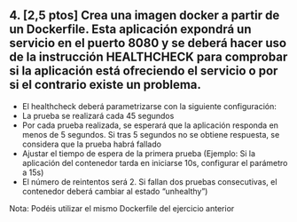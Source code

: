## 4. [2,5 ptos] Crea una imagen docker a partir de un Dockerfile. Esta aplicación expondrá un servicio en el puerto 8080 y se deberá hacer uso de la instrucción HEALTHCHECK para comprobar si la aplicación está ofreciendo el servicio o por si el contrario existe un problema.

* El healthcheck deberá parametrizarse con la siguiente configuración:
* La prueba se realizará cada 45 segundos
* Por cada prueba realizada, se esperará que la aplicación responda en menos de 5 segundos. Si tras 5 segundos no se obtiene respuesta, se considera que la prueba habrá fallado
* Ajustar el tiempo de espera de la primera prueba (Ejemplo: Si la aplicación del contenedor tarda en iniciarse 10s, configurar el parámetro a 15s)
* El número de reintentos será 2. Si fallan dos pruebas consecutivas, el contenedor deberá cambiar al estado “unhealthy”)

Nota: Podéis utilizar el mismo Dockerfile del ejercicio anterior
